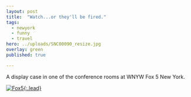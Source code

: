 ```yaml
---
layout: post
title:  "Watch...or they'll be fired."
tags:
  - newyork
  - funny
  - travel
hero: ../uploads/SNC00090_resize.jpg
overlay: green
published: true

---
```


A display case in one of the conference rooms at WNYW Fox 5 New York.

[![Fox5](../uploads/SNC00090_resize.jpg){:.lead}](../uploads/SNC00090.jpg)